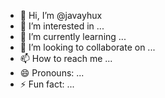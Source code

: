 - 👋 Hi, I’m @javayhux
- 👀 I’m interested in ...
- 🌱 I’m currently learning ...
- 💞️ I’m looking to collaborate on ...
- 📫 How to reach me ...
- 😄 Pronouns: ...
- ⚡ Fun fact: ...

<!---
javayhux/javayhux is a ✨ special ✨ repository because its `README.md` (this file) appears on your GitHub profile.
You can click the Preview link to take a look at your changes.
--->
